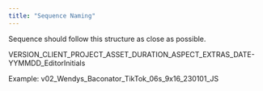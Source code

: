```yaml
---
title: "Sequence Naming"
---
```

Sequence should follow this structure as close as possible.

VERSION_CLIENT_PROJECT_ASSET_DURATION_ASPECT_EXTRAS_DATE-YYMMDD_EditorInitials

Example: v02_Wendys_Baconator_TikTok_06s_9x16_230101_JS
